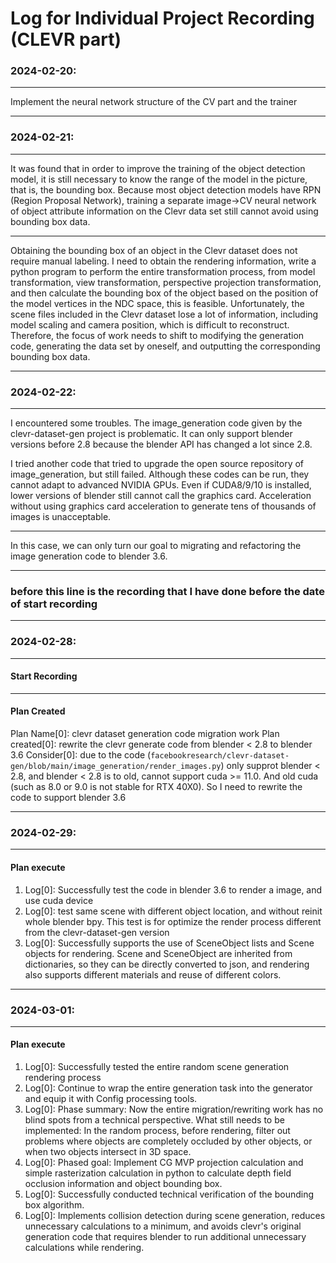 # Log for Individual Project Recording (CLEVR part)

### 2024-02-20:

---

Implement the neural network structure of the CV part and the trainer

---

### 2024-02-21:

---

It was found that in order to improve the training of the object detection model, it is still necessary to know the range of the model in the picture, that is, the bounding box. Because most object detection models have RPN (Region Proposal Network), training a separate image->CV neural network of object attribute information on the Clevr data set still cannot avoid using bounding box data.

---

Obtaining the bounding box of an object in the Clevr dataset does not require manual labeling. I need to obtain the rendering information, write a python program to perform the entire transformation process, from model transformation, view transformation, perspective projection transformation, and then calculate the bounding box of the object based on the position of the model vertices in the NDC space, this is feasible. Unfortunately, the scene files included in the Clevr dataset lose a lot of information, including model scaling and camera position, which is difficult to reconstruct. Therefore, the focus of work needs to shift to modifying the generation code, generating the data set by oneself, and outputting the corresponding bounding box data.

---


### 2024-02-22:

---

I encountered some troubles. The image_generation code given by the clevr-dataset-gen project is problematic. It can only support blender versions before 2.8 because the blender API has changed a lot since 2.8.

I tried another code that tried to upgrade the open source repository of image_generation, but still failed. Although these codes can be run, they cannot adapt to advanced NVIDIA GPUs. Even if CUDA8/9/10 is installed, lower versions of blender still cannot call the graphics card. Acceleration without using graphics card acceleration to generate tens of thousands of images is unacceptable.

---

In this case, we can only turn our goal to migrating and refactoring the image generation code to blender 3.6.

---

### **before this line is the recording that I have done before the date of start recording**

---

### 2024-02-28:

---
#### Start Recording

---

#### Plan Created
Plan Name[0]: clevr dataset generation code migration work
Plan created[0]: rewrite the clevr generate code from blender < 2.8 to blender 3.6
Consider[0]: due to the code (`facebookresearch/clevr-dataset-gen/blob/main/image_generation/render_images.py`) only supprot blender < 2.8, and blender < 2.8 is to old, cannot support cuda >= 11.0. And old cuda (such as 8.0 or 9.0 is not stable for RTX 40X0). So I need to rewrite the code to support blender 3.6

---

### 2024-02-29:

---

#### Plan execute
1. Log[0]: Successfully test the code in blender 3.6 to render a image, and use cuda device
2. Log[0]: test same scene with different object location, and without reinit whole blender bpy. This test is for optimize the render process different from the clevr-dataset-gen version
3. Log[0]: Successfully supports the use of SceneObject lists and Scene objects for rendering. Scene and SceneObject are inherited from dictionaries, so they can be directly converted to json, and rendering also supports different materials and reuse of different colors.

---

### 2024-03-01:

---

#### Plan execute
1. Log[0]: Successfully tested the entire random scene generation rendering process
2. Log[0]: Continue to wrap the entire generation task into the generator and equip it with Config processing tools.
3. Log[0]: Phase summary: Now the entire migration/rewriting work has no blind spots from a technical perspective. What still needs to be implemented: In the random process, before rendering, filter out problems where objects are completely occluded by other objects, or when two objects intersect in 3D space.
4. Log[0]: Phased goal: Implement CG MVP projection calculation and simple rasterization calculation in python to calculate depth field occlusion information and object bounding box.
5. Log[0]: Successfully conducted technical verification of the bounding box algorithm.
6. Log[0]: Implements collision detection during scene generation, reduces unnecessary calculations to a minimum, and avoids clevr's original generation code that requires blender to run additional unnecessary calculations while rendering.
